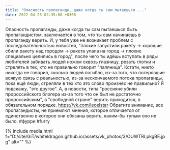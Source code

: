 ```yaml
---
title: "Опасность пропаганды, даже когда ты сам пытаешься ..."
date: 2022-04-25 02:35:00 +0300
---
```


Опасность пропаганды, даже когда ты сам пытаешься быть пропагандистом, заключается в том, что ты сам начинаешь в пропаганду верить. И, у тебя уже не возникает проблем с последовательностью новостей, "плохие запустили ракету -> хорошие сбили ракету над городом -> ракета упала на город -> плохие специально целились в город", после чего ты идёшь вступать в ряды любителей забивать людей ножом сквозь глазницу, резать глотки и стрелять в тех, кто не правильно говорит "паляница". Кстати, никто никогда не говорил, сколько людей погибло, из-за того, что потерявшие всякую связь с реальностью, из-за нескончаемого потока пропаганды, пока ещё люди, стреляли в тех кто это слово произнёс не правильно? Я подскажу, "это другое". А, в новости, типа "россияне убили пророссийского блогера из-за того что он был не достаточно пророссийским", в "свободной стране" верить приходится, в обязательном порядке.
https://vk.com/leoelstar
Обратите внимание, все пропагандисты, не приемлют мнения, которое отличается от единственно в которое они обязаны верить, каким-бы тупым оно не было.
#фурри #furry

{% include media.html f="D:/site/GiT/whiteldragon.github.io/assets/vk_photos/3/OUWTRLpkgBE.jpg" alt="" %}
